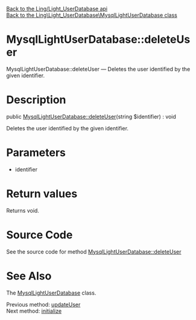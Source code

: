 [Back to the Ling/Light_UserDatabase api](https://github.com/lingtalfi/Light_UserDatabase/blob/master/doc/api/Ling/Light_UserDatabase.md)<br>
[Back to the Ling\Light_UserDatabase\MysqlLightUserDatabase class](https://github.com/lingtalfi/Light_UserDatabase/blob/master/doc/api/Ling/Light_UserDatabase/MysqlLightUserDatabase.md)


MysqlLightUserDatabase::deleteUser
================



MysqlLightUserDatabase::deleteUser — Deletes the user identified by the given identifier.




Description
================


public [MysqlLightUserDatabase::deleteUser](https://github.com/lingtalfi/Light_UserDatabase/blob/master/doc/api/Ling/Light_UserDatabase/MysqlLightUserDatabase/deleteUser.md)(string $identifier) : void




Deletes the user identified by the given identifier.




Parameters
================


- identifier

    


Return values
================

Returns void.








Source Code
===========
See the source code for method [MysqlLightUserDatabase::deleteUser](https://github.com/lingtalfi/Light_UserDatabase/blob/master/MysqlLightUserDatabase.php#L148-L154)


See Also
================

The [MysqlLightUserDatabase](https://github.com/lingtalfi/Light_UserDatabase/blob/master/doc/api/Ling/Light_UserDatabase/MysqlLightUserDatabase.md) class.

Previous method: [updateUser](https://github.com/lingtalfi/Light_UserDatabase/blob/master/doc/api/Ling/Light_UserDatabase/MysqlLightUserDatabase/updateUser.md)<br>Next method: [initialize](https://github.com/lingtalfi/Light_UserDatabase/blob/master/doc/api/Ling/Light_UserDatabase/MysqlLightUserDatabase/initialize.md)<br>

